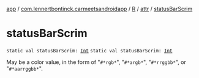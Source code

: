 [app](../../../index.md) / [com.lennertbontinck.carmeetsandroidapp](../../index.md) / [R](../index.md) / [attr](index.md) / [statusBarScrim](./status-bar-scrim.md)

# statusBarScrim

`static val statusBarScrim: `[`Int`](https://kotlinlang.org/api/latest/jvm/stdlib/kotlin/-int/index.html)
`static val statusBarScrim: `[`Int`](https://kotlinlang.org/api/latest/jvm/stdlib/kotlin/-int/index.html)

May be a color value, in the form of "`#*rgb*`", "`#*argb*`", "`#*rrggbb*`", or "`#*aarrggbb*`".

